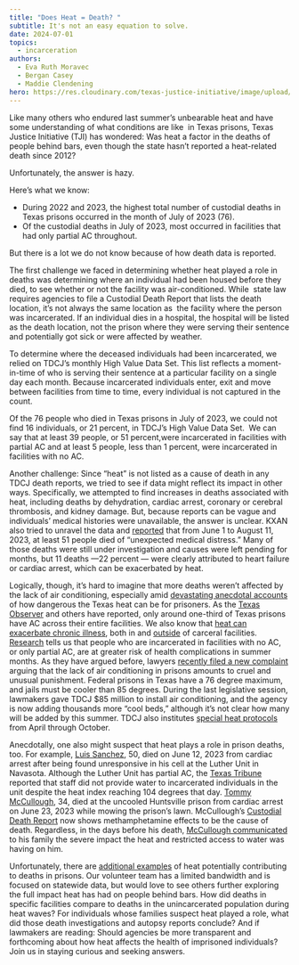```yaml
---
title: "Does Heat = Death? "
subtitle: It's not an easy equation to solve.
date: 2024-07-01
topics:
  - incarceration
authors:
  - Eva Ruth Moravec
  - Bergan Casey
  - Maddie Clendening
hero: https://res.cloudinary.com/texas-justice-initiative/image/upload/v1716148148/Custodial_Deaths_per_Month_in_2022_and_2023_bwyb2z.png
---
```

Like many others who endured last summer’s unbearable heat and have some understanding of what conditions are like  in Texas prisons, Texas Justice Initiative (TJI) has wondered: Was heat a factor in the deaths of people behind bars, even though the state hasn’t reported a heat-related death since 2012? 

Unfortunately, the answer is hazy.

Here’s what we know: 

* During 2022 and 2023, the highest total number of custodial deaths in Texas prisons occurred in the month of July of 2023 (76). 
* Of the custodial deaths in July of 2023, most occurred in facilities that had only partial AC throughout. 

But there is a lot we do not know because of how death data is reported. 

The first challenge we faced in determining whether heat played a role in deaths was determining where an individual had been housed before they died, to see whether or not the facility was air-conditioned. While  state law requires agencies to file a Custodial Death Report that lists the death location, it’s not always the same location as  the facility where the person was incarcerated. If an individual dies in a hospital, the hospital will be listed as the death location, not the prison where they were serving their sentence and potentially got sick or were affected by weather. 

To determine where the deceased individuals had been incarcerated, we relied on TDCJ’s monthly High Value Data Set. This list reflects a moment-in-time of who is serving their sentence at a particular facility on a single day each month. Because incarcerated individuals enter, exit and move between facilities from time to time, every individual is not captured in the count.

Of the 76 people who died in Texas prisons in July of 2023, we could not find 16 individuals, or 21 percent, in TDCJ’s High Value Data Set.  We can say that at least 39 people, or 51 percent,were incarcerated in facilities with partial AC and at least 5 people, less than 1 percent, were incarcerated in facilities with no AC. 

Another challenge: Since “heat” is not listed as a cause of death in any TDCJ death reports, we tried to see if data might reflect its impact in other ways. Specifically, we attempted to find increases in deaths associated with heat, including deaths by dehydration, cardiac arrest, coronary or cerebral thrombosis, and kidney damage. But, because reports can be vague and individuals’ medical histories were unavailable, the answer is unclear. KXAN also tried to unravel the data and [reported](https://www.kxan.com/news/texas/135-people-have-died-in-texas-prisons-since-june-1-families-demand-answers/?ipid=promo-link-block3) that from June 1 to August 11, 2023, at least 51 people died of “unexpected medical distress.” Many of those deaths were still under investigation and causes were left pending for months, but 11 deaths —22 percent — were clearly attributed to heart failure or cardiac arrest, which can be exacerbated by heat.



Logically, though, it’s hard to imagine that more deaths weren’t affected by the lack of air conditioning, especially amid [devastating anecdotal accounts](https://www.texastribune.org/2023/06/28/texas-prisons-heat-deaths/) of how dangerous the Texas heat can be for prisoners. As the [Texas Observer](https://www.texasobserver.org/prison-heat-air-conditioning-texas-summer/) and others have reported, only around one-third of Texas prisons have AC across their entire facilities. We also know that [heat can exacerbate chronic illness](https://scholar.google.com/scholar_lookup?journal=Lancet+Planet+Health&title=Global,+regional,+and+national+burden+of+mortality+associated+with+non-optimal+ambient+temperatures+from+2000+to+2019:+a+three-stage+modelling+study&volume=5&issue=7&publication_year=2021&pages=e415-e425&pmid=34245712&doi=10.1016/S2542-5196(21)00081-4&), both in and [outside](https://scholar.google.com/scholar_lookup?journal=Lancet&title=Mortality+risk+attributable+to+high+and+low+ambient+temperature:+a+multicountry+observational+study&volume=386&issue=9991&publication_year=2015&pages=369-375&pmid=26003380&doi=10.1016/S0140-6736(14)62114-0&) of carceral facilities. [Research](https://jamanetwork.com/journals/jamanetworkopen/fullarticle/2798097) tells us that people who are incarcerated in facilities with no AC, or only partial AC, are at greater risk of health complications in summer months. As they have argued before, lawyers [recently filed a new complaint](https://www.texastribune.org/2024/04/22/texas-prisons-heat-deaths/) arguing that the lack of air conditioning in prisons amounts to cruel and unusual punishment. Federal prisons in Texas have a 76 degree maximum, and jails must be cooler than 85 degrees. During the last legislative session, lawmakers gave TDCJ $85 million to install air conditioning, and the agency is now adding thousands more “cool beds,” although it’s not clear how many will be added by this summer. TDCJ also institutes [special heat protocols](https://www.tdcj.texas.gov/offender_info/enhanced_heat_protocols.html) from April through October. 

Anecdotally, one also might suspect that heat plays a role in prison deaths, too. For example, [Luis Sanchez](https://oag.my.site.com/cdr/VIPForm__VIP_FormWizardPDF?id=a2C8z000000DHCqEAO&templateId=a2x5A000001M2UWQA0), 50, died on June 12, 2023 from cardiac arrest after being found unresponsive in his cell at the Luther Unit in Navasota. Although the Luther Unit has partial AC, the [Texas Tribune](https://www.texastribune.org/2023/06/28/texas-prisons-heat-deaths/) reported that staff did not provide water to incarcerated individuals in the unit despite the heat index reaching 104 degrees that day. [Tommy McCullough](https://www.texastribune.org/2023/06/28/texas-prisons-heat-deaths/), 34, died at the uncooled Huntsville prison from cardiac arrest on June 23, 2023 while mowing the prison’s lawn. McCullough’s [Custodial Death Report](https://oag.my.site.com/cdr/VIPForm__VIP_FormWizardPDF?id=a2C8z000000DVMOEA4&templateId=a2x5A000001M2UWQA0) now shows methamphetamine effects to be the cause of death. Regardless, in the days before his death, [McCullough communicated](https://www.workers.org/2023/07/72375/) to his family the severe impact the heat and restricted access to water was having on him. 

Unfortunately, there are [additional examples](https://www.texastribune.org/2023/06/28/texas-prisons-heat-deaths/) of heat potentially contributing to deaths in prisons. Our volunteer team has a limited bandwidth and is focused on statewide data, but would love to see others further exploring the full impact heat has had on people behind bars. How did deaths in specific facilities compare to deaths in the unincarcerated population during heat waves? For individuals whose families suspect heat played a role, what did those death investigations and autopsy reports conclude? And if lawmakers are reading: Should agencies be more transparent and forthcoming about how heat affects the health of imprisoned individuals? Join us in staying curious and seeking answers.